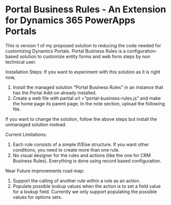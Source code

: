 # Portal Business Rules - An Extension for Dynamics 365 PowerApps Portals
This is version 1 of my proposed solution to reducing the code needed for customizing Dynamics Portals. Portal Business Rules is a configuration-based solution to customize entity forms and web form steps by non technical user.

Installation Steps:
If you want to experiment with this solution as it is right now,
1) Install the managed solution "Portal Business Rules" in an instance that has the Portal Add-on already installed.
2) Create a web file with partial url ="portal-business-rules.js" and make the home page its parent page. In the note section, upload the following file.

If you want to change the solution, follow the above steps but install the unmanaged solution instead.


Current Limitations:
1) Each rule consists of a simple If/Else structure. If you want other conditions, you need to create more than one rule.
2) No visual designer for the rules and actions (like the one for CRM Business Rules). Everything is done using record based configuration. 

Near Future improvements road map:
1) Support the calling of another rule within a rule as an action.
2) Populate possible lookup values when the action is to set a field value for a lookup field. Currently we only support populating the possible values for options sets. 

